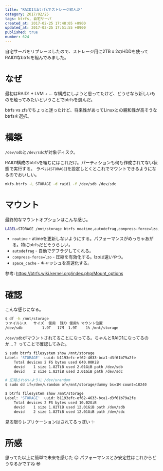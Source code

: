 ```yaml
---
title: "RAID1なbtrfsでストレージ組んだ"
category: 2017/02/25
tags: btrfs, 自宅サーバ
created_at: 2017-02-25 17:48:05 +0900
updated_at: 2017-02-25 17:51:55 +0900
published: true
number: 624
---
```


自宅サーバをリプレースしたので、ストレージ用に2TB x 2のHDDを使ってRAID1なbtrfsを組んでみました。

# なぜ
最初はRAID1 + LVM + ... な構成にしようと思ってたけど、どうせなら新しいものを触ってみたいということでbtrfsを選んだ。

btrfs vs zfsでちょっと迷ったけど、将来性があってLinuxとの親和性が高そうなbtrfsを選択。

# 構築
`/dev/sdb`と`/dev/sdc`が対象ディスク。

RAID1構成のbtrfsを組むにはこれだけ。パーティションも何も作成されてない状態で実行する。
ラベル(`STORAGE`)を設定しとくとこれでマウントできるようになるのでおいしい。

```bash
mkfs.btrfs -L STORAGE -d raid1 -f /dev/sdb /dev/sdc
```

# マウント
最終的なマウントオプションはこんな感じ。

```bash
LABEL=STORAGE /mnt/storage btrfs noatime,autodefrag,compress-force=lzo,space_cache 0 0
```

* `noatime` - atimeを更新しないようにする。パフォーマンスがめっちゃあがる。特にbtrfsだとそうらしい。
* `autodefrag` - 自動でデフラグしてくれる。
* `compress-force=lzo` - 圧縮を有効化する。lzoは速いやつ。
* `space_cache` - キャッシュを高速化する。

参考: https://btrfs.wiki.kernel.org/index.php/Mount_options

# 確認
こんな感じになる。

```bash
$ df -h /mnt/storage
ファイルシス   サイズ  使用  残り 使用% マウント位置
/dev/sdb         1.9T   17M  1.9T    1% /mnt/storage
```

`/dev/sdb`がマウントされてることになってる。ちゃんとRAID1になってるのか…？
ってことで確認してみた。

```bash
$ sudo btrfs filesystem show /mnt/storage
Label: 'STORAGE'  uuid: b1193efc-ef62-4633-bca1-d3f61b79a2fe
	Total devices 2 FS bytes used 640.00KiB
	devid    1 size 1.82TiB used 2.01GiB path /dev/sdb
	devid    2 size 1.82TiB used 2.01GiB path /dev/sdc

# 圧縮されないように /dev/urandom
$ sudo dd if=/dev/urandom of=/mnt/storage/dummy bs=1M count=10240

$ btrfs filesystem show /mnt/storage
Label: 'STORAGE'  uuid: b1193efc-ef62-4633-bca1-d3f61b79a2fe
	Total devices 2 FS bytes used 10.02GiB
	devid    1 size 1.82TiB used 12.01GiB path /dev/sdb
	devid    2 size 1.82TiB used 12.01GiB path /dev/sdc
```

見る限りレプリケーションはされてるっぽい :sparkles:

# 所感
思ってた以上に簡単で未来を感じた :relieved: 
パフォーマンスとか安定性はこれからどうなるかですね :sunglasses: 
